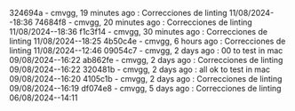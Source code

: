 324694a - cmvgg, 19 minutes ago : Correcciones de linting 11/08/2024--18:36
74684f8 - cmvgg, 20 minutes ago : Correcciones de linting 11/08/2024--18:36
f1c3f14 - cmvgg, 30 minutes ago : Correcciones de linting 11/08/2024--18:25
4b50c4e - cmvgg, 6 hours ago : Correcciones de linting 11/08/2024--12:46
09054c7 - cmvgg, 2 days ago : 00 to test in mac 09/08/2024--16:22
ab862fe - cmvgg, 2 days ago : Correcciones de linting 09/08/2024--16:22
320481b - cmvgg, 2 days ago : all ok to test in mac 09/08/2024--16:20
4105c1b - cmvgg, 2 days ago : Correcciones de linting 09/08/2024--16:19
df074e8 - cmvgg, 5 days ago : Correcciones de linting 06/08/2024--14:11